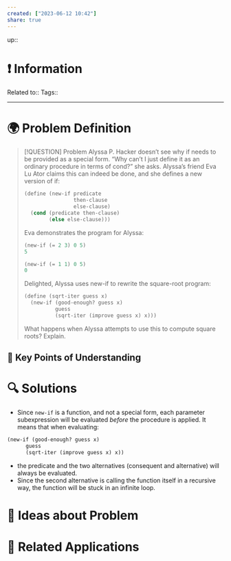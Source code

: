 ```yaml
---
created: ["2023-06-12 10:42"]
share: true
---
```


up::

# ❗ Information
Related to:: 
Tags:: 

___
# 🌍 Problem Definition

> [!QUESTION] Problem
> Alyssa P. Hacker doesn’t see why if needs to be provided as a special form. “Why can’t I just define it as an ordinary procedure in terms of cond?” she asks. Alyssa’s friend Eva Lu Ator claims this can indeed be done, and she defines a new version of if:
> 
> ```scheme
> (define (new-if predicate
>                 then-clause
>                 else-clause)
>   (cond (predicate then-clause)
>         (else else-clause)))
> ```
> Eva demonstrates the program for Alyssa:
> 
> ```scheme
> (new-if (= 2 3) 0 5)
> 5
> 
> (new-if (= 1 1) 0 5)
> 0
> ```
> Delighted, Alyssa uses new-if to rewrite the square-root program:
> ```scheme
> (define (sqrt-iter guess x)
>   (new-if (good-enough? guess x)
>           guess
>           (sqrt-iter (improve guess x) x)))
> ```
> What happens when Alyssa attempts to use this to compute square roots? Explain.


## 🔑 **Key Points of Understanding**

# 🔍 Solutions
- Since `new-if` is a function, and not a special form, each parameter subexpression will be evaluated _before_ the procedure is applied. It means that when evaluating:

```scheme
(new-if (good-enough? guess x)
      guess
      (sqrt-iter (improve guess x) x))
```

- the predicate and the two alternatives (consequent and alternative) will always be evaluated.
- Since the second alternative is calling the function itself in a recursive way, the function will be stuck in an infinite loop.
# 🧠 Ideas about Problem

# 🔗 Related Applications

